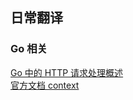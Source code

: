 ## 日常翻译

### Go 相关
[Go 中的 HTTP 请求处理概述](https://github.com/watermelo/dailyTrans/blob/master/golang/http_request_recap.md)  
[官方文档 context](https://github.com/watermelo/dailyTrans/blob/master/golang/context.md)

